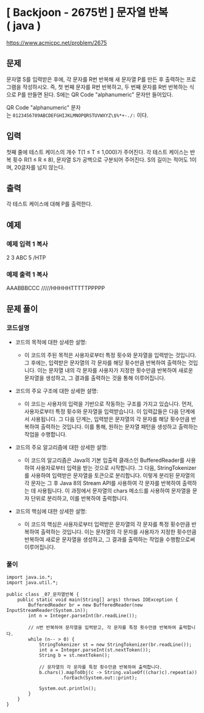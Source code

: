 # \[ Backjoon - 2675번 \] 문자열 반복 ( java )

https://www.acmicpc.net/problem/2675

## 문제
문자열 S를 입력받은 후에, 각 문자를 R번 반복해 새 문자열 P를 만든 후 출력하는 프로그램을 작성하시오. 즉, 첫 번째 문자를 R번 반복하고, 두 번째 문자를 R번 반복하는 식으로 P를 만들면 된다. S에는 QR Code "alphanumeric" 문자만 들어있다.

QR Code "alphanumeric" 문자는 `0123456789ABCDEFGHIJKLMNOPQRSTUVWXYZ\$%*+-./:` 이다.

## 입력

첫째 줄에 테스트 케이스의 개수 T(1 ≤ T ≤ 1,000)가 주어진다. 각 테스트 케이스는 반복 횟수 R(1 ≤ R ≤ 8), 문자열 S가 공백으로 구분되어 주어진다. S의 길이는 적어도 1이며, 20글자를 넘지 않는다. 

## 출력

각 테스트 케이스에 대해 P를 출력한다.

## 예제
### 예제 입력 1 복사

2
3 ABC
5 /HTP

### 예제 출력 1 복사

AAABBBCCC
/////HHHHHTTTTTPPPPP




## 문제 풀이
### 코드설명
- 코드의 목적에 대한 상세한 설명:
    
    - 이 코드의 주된 목적은 사용자로부터 특정 횟수와 문자열을 입력받는 것입니다. 그 후에는, 입력받은 문자열의 각 문자를 해당 횟수만큼 반복하여 출력하는 것입니다. 이는 문자열 내의 각 문자를 사용자가 지정한 횟수만큼 반복하여 새로운 문자열을 생성하고, 그 결과를 출력하는 것을 통해 이루어집니다.
- 코드의 주요 구조에 대한 상세한 설명:
    
    - 이 코드는 사용자의 입력을 기반으로 작동하는 구조를 가지고 있습니다. 먼저, 사용자로부터 특정 횟수와 문자열을 입력받습니다. 이 입력값들은 다음 단계에서 사용됩니다. 그 다음 단계는, 입력받은 문자열의 각 문자를 해당 횟수만큼 반복하여 출력하는 것입니다. 이를 통해, 원하는 문자열 패턴을 생성하고 출력하는 작업을 수행합니다.
- 코드의 주요 알고리즘에 대한 상세한 설명:
    
    - 이 코드의 알고리즘은 Java의 기본 입출력 클래스인 BufferedReader를 사용하여 사용자로부터 입력을 받는 것으로 시작합니다. 그 다음, StringTokenizer를 사용하여 입력받은 문자열을 토큰으로 분리합니다. 이렇게 분리된 문자열의 각 문자는 그 후 Java 8의 Stream API를 사용하여 각 문자를 반복하여 출력하는 데 사용됩니다. 이 과정에서 문자열의 chars 메소드를 사용하여 문자열을 문자 단위로 분리하고, 이를 반복하여 출력합니다.
- 코드의 핵심에 대한 상세한 설명:
    
    - 이 코드의 핵심은 사용자로부터 입력받은 문자열의 각 문자를 특정 횟수만큼 반복하여 출력하는 것입니다. 이는 문자열의 각 문자를 사용자가 지정한 횟수만큼 반복하여 새로운 문자열을 생성하고, 그 결과를 출력하는 작업을 수행함으로써 이루어집니다.



### 풀이

```
import java.io.*;
import java.util.*;

public class _07_문자열반복 {
    public static void main(String[] args) throws IOException {
        BufferedReader br = new BufferedReader(new InputStreamReader(System.in));
        int n = Integer.parseInt(br.readLine());

        // n번 반복하여 문자열을 입력받고, 각 문자를 특정 횟수만큼 반복하여 출력합니다.
        while (n-- > 0) {
            StringTokenizer st = new StringTokenizer(br.readLine());
            int a = Integer.parseInt(st.nextToken());
            String b = st.nextToken();

            // 문자열의 각 문자를 특정 횟수만큼 반복하여 출력합니다.
            b.chars().mapToObj(c -> String.valueOf((char)c).repeat(a))
                    .forEach(System.out::print);

            System.out.println();
        }
    }
}
```

